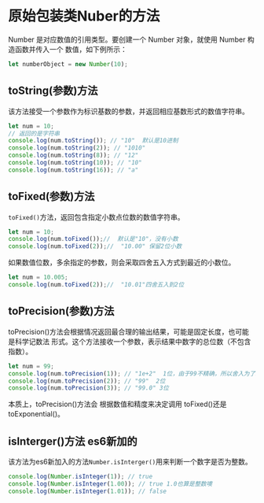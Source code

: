 # 原始包装类Nuber的方法

Number 是对应数值的引用类型。要创建一个 Number 对象，就使用 Number 构造函数并传入一个 数值，如下例所示：

```js
let numberObject = new Number(10);
```



## toString(参数)方法

该方法接受一个参数作为标识基数的参数，并返回相应基数形式的数值字符串。

```js
let num = 10;
// 返回的是字符串
console.log(num.toString()); // "10"  默认是10进制
console.log(num.toString(2)); // "1010" 
console.log(num.toString(8)); // "12" 
console.log(num.toString(10)); // "10" 
console.log(num.toString(16)); // "a"
```



## toFixed(参数)方法

`toFixed()`方法，返回包含指定小数点位数的数值字符串。

```js
let num = 10;
console.log(num.toFixed());//  默认是"10"，没有小数
console.log(num.toFixed(2));//  "10.00" 保留2位小数
```

如果数值位数，多余指定的参数，则会采取四舍五入方式到最近的小数位。

```js
let num = 10.005;
console.log(num.toFixed(2));//  "10.01"四舍五入到2位
```

## toPrecision(参数)方法

toPrecision()方法会根据情况返回最合理的输出结果，可能是固定长度，也可能是科学记数法 形式。这个方法接收一个参数，表示结果中数字的总位数（不包含指数）。

```js
let num = 99; 
console.log(num.toPrecision(1)); // "1e+2"  1位，由于99不精确，所以舍入为了100
console.log(num.toPrecision(2)); // "99"  2位
console.log(num.toPrecision(3)); // "99.0" 3位
```

本质上，toPrecision()方法会 根据数值和精度来决定调用 toFixed()还是 toExponential()。



## isInterger()方法 es6新加的

该方法为es6新加入的方法`Number.isInterger()`用来判断一个数字是否为整数。

```js
console.log(Number.isInteger(1)); // true 
console.log(Number.isInteger(1.00)); // true 1.0也算是整数噢 
console.log(Number.isInteger(1.01)); // false
```

